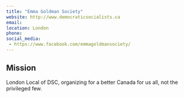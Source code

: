 ```yaml
---
title: "Emma Goldman Society"
website: http://www.democraticsocialists.ca
email: 
location: London
phone: 
social_media: 
 - https://www.facebook.com/emmagoldmansociety/
---
```


## Mission

London Local of DSC, organizing for a better Canada for us all, not the privileged few.

